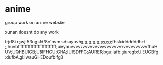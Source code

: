 # anime
group work on anime website






xunan doesnt do any work



trjrl8i rgwjt53ugsfd/8o'nvmfsdsayuvhg;g;g;g;g;g;g;g;fbsluiddddddhet ;;huvbfffffffffffffffffffffffffff;uieyauvvvvvvvvvvvvvvvvvvvvvvvvvvvvvvvvfhuHUV;UQHBUIGB;UBIFHGU;GHA;IUISDFFG;AURER;bgu:iafb:giuregb:UIEUGBfg:dufbA.gl:iwauGHEDoufbifgB

